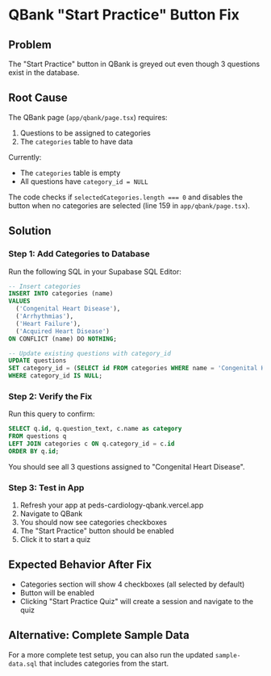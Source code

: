 # QBank "Start Practice" Button Fix

## Problem
The "Start Practice" button in QBank is greyed out even though 3 questions exist in the database.

## Root Cause
The QBank page (`app/qbank/page.tsx`) requires:
1. Questions to be assigned to categories
2. The `categories` table to have data

Currently:
- The `categories` table is empty
- All questions have `category_id = NULL`

The code checks if `selectedCategories.length === 0` and disables the button when no categories are selected (line 159 in `app/qbank/page.tsx`).

## Solution

### Step 1: Add Categories to Database
Run the following SQL in your Supabase SQL Editor:

```sql
-- Insert categories
INSERT INTO categories (name)
VALUES
  ('Congenital Heart Disease'),
  ('Arrhythmias'),
  ('Heart Failure'),
  ('Acquired Heart Disease')
ON CONFLICT (name) DO NOTHING;

-- Update existing questions with category_id
UPDATE questions
SET category_id = (SELECT id FROM categories WHERE name = 'Congenital Heart Disease')
WHERE category_id IS NULL;
```

### Step 2: Verify the Fix
Run this query to confirm:

```sql
SELECT q.id, q.question_text, c.name as category
FROM questions q
LEFT JOIN categories c ON q.category_id = c.id
ORDER BY q.id;
```

You should see all 3 questions assigned to "Congenital Heart Disease".

### Step 3: Test in App
1. Refresh your app at peds-cardiology-qbank.vercel.app
2. Navigate to QBank
3. You should now see categories checkboxes
4. The "Start Practice" button should be enabled
5. Click it to start a quiz

## Expected Behavior After Fix
- Categories section will show 4 checkboxes (all selected by default)
- Button will be enabled
- Clicking "Start Practice Quiz" will create a session and navigate to the quiz

## Alternative: Complete Sample Data
For a more complete test setup, you can also run the updated `sample-data.sql` that includes categories from the start.
